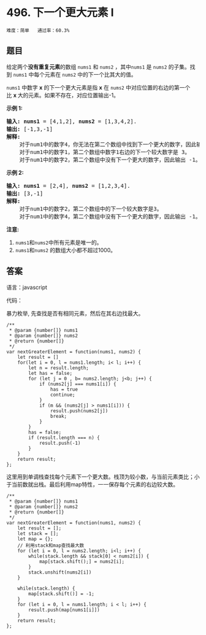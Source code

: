 # 496. 下一个更大元素 I 
 
```难度：简单   通过率：60.3%```

## 题目

<p>给定两个<strong>没有重复元素</strong>的数组&nbsp;<code>nums1</code> 和&nbsp;<code>nums2</code>&nbsp;，其中<code>nums1</code>&nbsp;是&nbsp;<code>nums2</code>&nbsp;的子集。找到&nbsp;<code>nums1</code>&nbsp;中每个元素在&nbsp;<code>nums2</code>&nbsp;中的下一个比其大的值。</p>

<p><code>nums1</code>&nbsp;中数字&nbsp;<strong>x</strong>&nbsp;的下一个更大元素是指&nbsp;<strong>x</strong>&nbsp;在&nbsp;<code>nums2</code>&nbsp;中对应位置的右边的第一个比&nbsp;<strong>x&nbsp;</strong>大的元素。如果不存在，对应位置输出-1。</p>

<p><strong>示例 1:</strong></p>

<pre>
<strong>输入:</strong> <strong>nums1</strong> = [4,1,2], <strong>nums2</strong> = [1,3,4,2].
<strong>输出:</strong> [-1,3,-1]
<strong>解释:</strong>
    对于num1中的数字4，你无法在第二个数组中找到下一个更大的数字，因此输出 -1。
    对于num1中的数字1，第二个数组中数字1右边的下一个较大数字是 3。
    对于num1中的数字2，第二个数组中没有下一个更大的数字，因此输出 -1。</pre>

<p><strong>示例 2:</strong></p>

<pre>
<strong>输入:</strong> <strong>nums1</strong> = [2,4], <strong>nums2</strong> = [1,2,3,4].
<strong>输出:</strong> [3,-1]
<strong>解释:</strong>
&nbsp;   对于num1中的数字2，第二个数组中的下一个较大数字是3。
    对于num1中的数字4，第二个数组中没有下一个更大的数字，因此输出 -1。
</pre>

<p><strong>注意:</strong></p>

<ol>
	<li><code>nums1</code>和<code>nums2</code>中所有元素是唯一的。</li>
	<li><code>nums1</code>和<code>nums2</code>&nbsp;的数组大小都不超过1000。</li>
</ol>


## 答案

语言：javascript

代码：

暴力枚举, 先查找是否有相同元素，然后在其右边找最大。
```
/**
 * @param {number[]} nums1
 * @param {number[]} nums2
 * @return {number[]}
 */
var nextGreaterElement = function(nums1, nums2) {
    let result = []
    for(let i = 0, l = nums1.length; i< l; i++) {
        let n = result.length;
        let has = false;
        for (let j = 0 , b= nums2.length; j<b; j++) {
            if (nums2[j] === nums1[i]) {
                has = true
                continue;
            }
            if (m && (nums2[j] > nums1[i])) {
                result.push(nums2[j])
                break;
            }
        }
        has = false;
        if (result.length === n) {
            result.push(-1)
        }
    }
    return result;
};
```
  
这里用到单调栈查找每个元素下一个更大数。栈顶为较小数，与当前元素类比；小于当前数就出栈。最后利用map特性，一一保存每个元素的右边较大数。
```
/**
 * @param {number[]} nums1
 * @param {number[]} nums2
 * @return {number[]}
 */
var nextGreaterElement = function(nums1, nums2) {
    let result = [];
    let stack = [];
    let map = {};
    // 利用stack和map查找最大数
    for (let i = 0, l = nums2.length; i<l; i++) {
        while(stack.length && stack[0] < nums2[i]) {
            map[stack.shift();] = nums2[i];
        }
        stack.unshift(nums2[i])
    }

    while(stack.length) {
        map[stack.shift()] = -1;
    }
    for (let i = 0, l = nums1.length; i < l; i++) {
        result.push(map[nums1[i]])
    }
    return result;
};
```
  